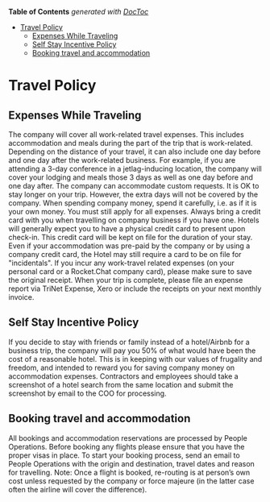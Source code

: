 <!-- START doctoc generated TOC please keep comment here to allow auto update -->
<!-- DON'T EDIT THIS SECTION, INSTEAD RE-RUN doctoc TO UPDATE -->
**Table of Contents**  *generated with [DocToc](https://github.com/thlorenz/doctoc)*

- [Travel Policy](#travel-policy)
  - [Expenses While Traveling](#expenses-while-traveling)
  - [Self Stay Incentive Policy](#self-stay-incentive-policy)
  - [Booking travel and accommodation](#booking-travel-and-accommodation)

<!-- END doctoc generated TOC please keep comment here to allow auto update -->

# Travel Policy

## Expenses While Traveling
The company will cover all work-related travel expenses. This includes accommodation and meals during the part of the trip that is work-related. Depending on the distance of your travel, it can also include one day before and one day after the work-related business. For example, if you are attending a 3-day conference in a jetlag-inducing location, the company will cover your lodging and meals those 3 days as well as one day before and one day after.
The company can accommodate custom requests. It is OK to stay longer on your trip. However, the extra days will not be covered by the company.
When spending company money, spend it carefully, i.e. as if it is your own money. You must still apply for all expenses.
Always bring a credit card with you when travelling on company business if you have one.
Hotels will generally expect you to have a physical credit card to present upon check-in. This credit card will be kept on file for the duration of your stay. Even if your accommodation was pre-paid by the company or by using a company credit card, the Hotel may still require a card to be on file for "incidentals".
If you incur any work-travel related expenses (on your personal card or a Rocket.Chat company card), please make sure to save the original receipt.
When your trip is complete, please file an expense report via TriNet Expense, Xero or include the receipts on your next monthly invoice.

## Self Stay Incentive Policy
If you decide to stay with friends or family instead of a hotel/Airbnb for a business trip, the company will pay you 50% of what would have been the cost of a reasonable hotel. This is in keeping with our values of frugality and freedom, and intended to reward you for saving company money on accommodation expenses. Contractors and employees should take a screenshot of a hotel search from the same location and submit the screenshot by email to the COO for processing.

## Booking travel and accommodation
All bookings and accommodation reservations are processed by People Operations.
Before booking any flights please ensure that you have the proper visas in place.
To start your booking process, send an email to People Operations with the origin and destination, travel dates and reason for travelling.
Note: Once a flight is booked, re-routing is at person’s own cost unless requested by the company or force majeure (in the latter case often the airline will cover the difference).
